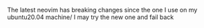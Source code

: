 The latest neovim has breaking changes since the one I use on my ubuntu20.04 machine/  I may try the new one and fail back
